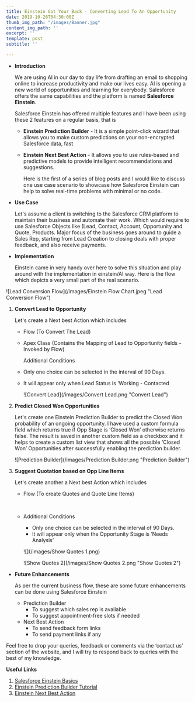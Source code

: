 ```yaml
---
title: Einstein Got Your Back - Converting Lead To An Opportunity
date: 2019-10-26T04:30:00Z
thumb_img_path: "/images/Banner.jpg"
content_img_path: ''
excerpt: ''
template: post
subtitle: ''

---
```

* **Introduction**

  We are using AI in our day to day life from drafting an email to shopping online to increase productivity and make our lives easy. AI is opening a new world of opportunities and learning for everybody. Salesforce offers the same capabilities and the platform is named **Salesforce Einstein**.

  Salesforce Einstein has offered multiple features and I have been using these 2 features on a regular basis, that is
  * **Einstein Prediction Builder** - It is a simple point-click wizard that allows you to make custom predictions on your non-encrypted Salesforce data, fast
  * **Einstein Next Best Action** - It allows you to use rules-based and predictive models to provide intelligent recommendations and suggestions.

    Here is the first of a series of blog posts and I would like to discuss one use case scenario to showcase how Salesforce Einstein can help to solve real-time problems with minimal or no code.
* **Use Case**

  Let's assume a client is switching to the Salesforce CRM platform to maintain their business and automate their work. Which would require to use Salesforce Objects like (Lead, Contact, Account, Opportunity and Quote, Products. Major focus of the business goes around to guide a Sales Rep, starting from Lead Creation to closing deals with proper feedback, and also receive payments.
* **Implementation**

  Einstein came in very handy over here to solve this situation and play around with the implementation in einstein/AI way. Here is the flow which depicts a very small part of the real scenario.

![Lead Conversion Flow](/images/Einstein Flow Chart.jpeg "Lead Conversion Flow")

1. **Convert Lead to Opportunity**

   Let's create a Next best Action which includes
   * Flow (To Convert The Lead)
   * Apex Class (Contains the Mapping of Lead to Opportunity fields - Invoked by Flow)

     Additional Conditions
   * Only one choice can be selected in the interval of 90 Days.
   * It will appear only when Lead Status is ‘Working - Contacted

     ![Convert Lead](/images/Convert Lead.png "Convert Lead")
2. **Predict Closed Won Opportunities**

   Let's create one Einstein Prediction Builder to predict the Closed Won probability of an ongoing opportunity. I have used a custom formula field which returns true if Opp Stage is ‘Closed Won’ otherwise returns false. The result is saved in another custom field as a checkbox and it helps to create a custom list view that shows all the possible ‘Closed Won’ Opportunities after successfully enabling the prediction builder.

   ![Prediction Builder](/images/Prediction Builder.png "Prediction Builder")
3. **Suggest Quotation based on Opp Line Items**

   Let's create another a Next best Action which includes
   * Flow (To create Quotes and Quote Line Items)

     <br/>
   * Additional Conditions
     * Only one choice can be selected in the interval of 90 Days.
     * It will appear only when the Opportunity Stage is ‘Needs Analysis’

     ![](/images/Show Quotes 1.png)

     ![Show Quotes 2](/images/Show Quotes 2.png "Show Quotes 2")

* **Future Enhancements**

  As per the current business flow, these are some future enhancements can be done using Salesforce Einstein
  * Prediction Builder
    * To suggest which sales rep is available
    * To suggest appointment-free slots if needed
  * Next Best Action
    * To send feedback form links
    * To send payment links if any

Feel free to drop your queries, feedback or comments via the ‘contact us’ section of the website, and I will try to respond back to queries with the best of my knowledge.

**Useful Links**

1. [Salesforce Einstein Basics](https://trailhead.salesforce.com/en/content/learn/modules/get_smart_einstein_feat "Salesforce Einstein Basics")
2. [Einstein Prediction Builder Tutorial](https://trailhead.salesforce.com/en/content/learn/modules/einstein-prediction-builder "Einstein Prediction Builder Tutorial")
3. [Einstein Next Best Action](https://trailhead.salesforce.com/en/content/learn/modules/einstein-next-best-action "Einstein Next Best Action")